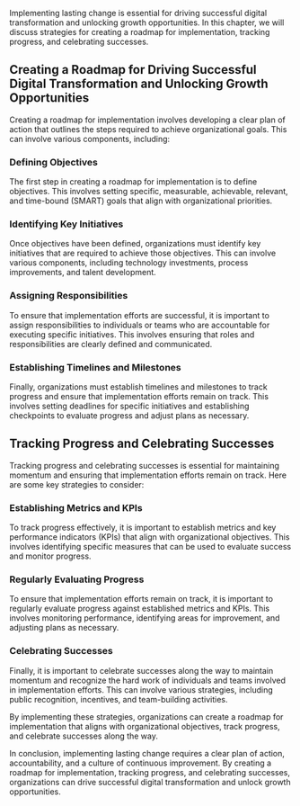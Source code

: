 
Implementing lasting change is essential for driving successful digital transformation and unlocking growth opportunities. In this chapter, we will discuss strategies for creating a roadmap for implementation, tracking progress, and celebrating successes.

Creating a Roadmap for Driving Successful Digital Transformation and Unlocking Growth Opportunities
---------------------------------------------------------------------------------------------------

Creating a roadmap for implementation involves developing a clear plan of action that outlines the steps required to achieve organizational goals. This can involve various components, including:

### Defining Objectives

The first step in creating a roadmap for implementation is to define objectives. This involves setting specific, measurable, achievable, relevant, and time-bound (SMART) goals that align with organizational priorities.

### Identifying Key Initiatives

Once objectives have been defined, organizations must identify key initiatives that are required to achieve those objectives. This can involve various components, including technology investments, process improvements, and talent development.

### Assigning Responsibilities

To ensure that implementation efforts are successful, it is important to assign responsibilities to individuals or teams who are accountable for executing specific initiatives. This involves ensuring that roles and responsibilities are clearly defined and communicated.

### Establishing Timelines and Milestones

Finally, organizations must establish timelines and milestones to track progress and ensure that implementation efforts remain on track. This involves setting deadlines for specific initiatives and establishing checkpoints to evaluate progress and adjust plans as necessary.

Tracking Progress and Celebrating Successes
-------------------------------------------

Tracking progress and celebrating successes is essential for maintaining momentum and ensuring that implementation efforts remain on track. Here are some key strategies to consider:

### Establishing Metrics and KPIs

To track progress effectively, it is important to establish metrics and key performance indicators (KPIs) that align with organizational objectives. This involves identifying specific measures that can be used to evaluate success and monitor progress.

### Regularly Evaluating Progress

To ensure that implementation efforts remain on track, it is important to regularly evaluate progress against established metrics and KPIs. This involves monitoring performance, identifying areas for improvement, and adjusting plans as necessary.

### Celebrating Successes

Finally, it is important to celebrate successes along the way to maintain momentum and recognize the hard work of individuals and teams involved in implementation efforts. This can involve various strategies, including public recognition, incentives, and team-building activities.

By implementing these strategies, organizations can create a roadmap for implementation that aligns with organizational objectives, track progress, and celebrate successes along the way.

In conclusion, implementing lasting change requires a clear plan of action, accountability, and a culture of continuous improvement. By creating a roadmap for implementation, tracking progress, and celebrating successes, organizations can drive successful digital transformation and unlock growth opportunities.
